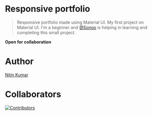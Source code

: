 # Responsive portfolio

> Responsive portfolio made using Material UI. 
> My first project on Material UI. I'm a beginner and [@Sonoo](https://github.com/sonoo/) is helping in learning and completing this small project.


**Open for collaboration**

# Author

[Nitin Kumar](https://linkedin.com/in/nitin30kumar/)

# Collaborators

[![Contributors](https://contrib.rocks/image?repo=responsive-portfolio)](https://github.com/EddieHubCommunity/LinkFree/graphs/contributors)
